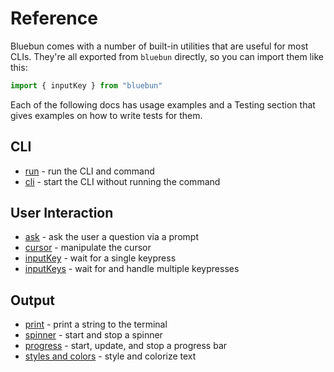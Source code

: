 # Reference

Bluebun comes with a number of built-in utilities that are useful for most CLIs. They're all exported from `bluebun` directly, so you can import them like this:

```typescript
import { inputKey } from "bluebun"
```

Each of the following docs has usage examples and a Testing section that gives examples on how to write tests for them.

## CLI

- [run](./reference/run.md) - run the CLI and command
- [cli](./reference/cli.md) - start the CLI without running the command

## User Interaction

- [ask](./reference/ask.md) - ask the user a question via a prompt
- [cursor](./reference/cursor.md) - manipulate the cursor
- [inputKey](./reference/inputKey.md) - wait for a single keypress
- [inputKeys](./reference/inputKeys.md) - wait for and handle multiple keypresses

## Output

- [print](./reference/print.md) - print a string to the terminal
- [spinner](./reference/spinner.md) - start and stop a spinner
- [progress](./reference/progress.md) - start, update, and stop a progress bar
- [styles and colors](./reference/styles.md) - style and colorize text
